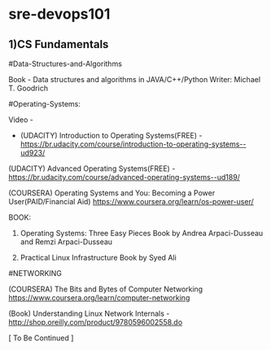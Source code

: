 # sre-devops101

1)CS Fundamentals
---------------------

#Data-Structures-and-Algorithms

Book - Data structures and algorithms in  JAVA/C++/Python
Writer: Michael T. Goodrich

#Operating-Systems:

Video -

* (UDACITY) Introduction to Operating Systems(FREE) - https://br.udacity.com/course/introduction-to-operating-systems--ud923/

(UDACITY) Advanced Operating Systems(FREE) - https://br.udacity.com/course/advanced-operating-systems--ud189/

(COURSERA) Operating Systems and You: Becoming a Power User(PAID/Financial Aid)
https://www.coursera.org/learn/os-power-user/

BOOK:

1. Operating Systems: Three Easy Pieces
Book by Andrea Arpaci-Dusseau and Remzi Arpaci-Dusseau

2. Practical Linux Infrastructure
Book by Syed Ali

#NETWORKING

(COURSERA) The Bits and Bytes of Computer Networking
https://www.coursera.org/learn/computer-networking

(Book) Understanding Linux Network Internals - http://shop.oreilly.com/product/9780596002558.do

[ To Be Continued ]
